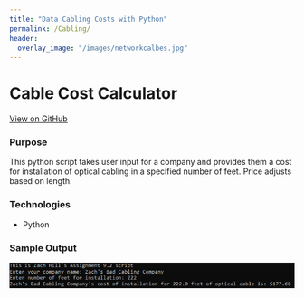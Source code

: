```yaml
---
title: "Data Cabling Costs with Python"
permalink: /Cabling/
header:
  overlay_image: "/images/networkcalbes.jpg"
---
```

# Cable Cost Calculator
[View on GitHub](https://github.com/midumass/DSC-540/tree/master/9.2) 

### Purpose
This python script takes user input for a company and provides them a cost for installation of optical cabling in a specified number of feet. Price adjusts based on length.

### Technologies
* Python

### Sample Output
![Sample Image](images/DSC-540/cabling.png)